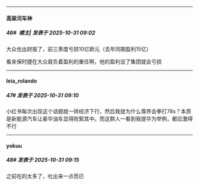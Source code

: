 ﻿
*****

####  高粱河车神  
##### 46#         楼主| 发表于 2025-10-31 09:02

大众也出财报了，前三季度亏损10亿欧元（去年同期盈利15亿）

看来保时捷在大众肩负着盈利的重任啊，他的盈利没了集团就会亏损


*****

####  leia_rolando  
##### 47#       发表于 2025-10-31 09:10

小红书每次出现这个话题就一转经济下行，然后我提为什么尊界会拳打78s？本质是新能源汽车让豪华油车显得败絮其中。而这群人一看到我提华为举例，都应激得不行


*****

####  yokuu  
##### 48#       发表于 2025-10-31 09:15

之前吃的太多了，吐出来一点而已

